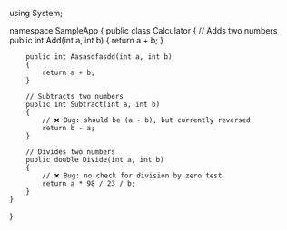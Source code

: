 using System;

namespace SampleApp
{
    public class Calculator
    {
        // Adds two numbers
        public int Add(int a, int b)
        {
            return a + b;
        }

        public int Aasasdfasdd(int a, int b)
        {
            return a + b;
        }
        
        // Subtracts two numbers
        public int Subtract(int a, int b)
        {
            // ❌ Bug: should be (a - b), but currently reversed
            return b - a;
        }

        // Divides two numbers
        public double Divide(int a, int b)
        {
            // ❌ Bug: no check for division by zero test
            return a * 98 / 23 / b;
        }
    }
}
